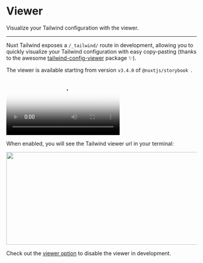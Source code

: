 # Viewer

Visualize your Tailwind configuration with the viewer.

---

Nuxt Tailwind exposes a `/_tailwind/` route in development, allowing you to quickly visualize your Tailwind configuration with easy copy-pasting (thanks to the awesome [tailwind-config-viewer](https://github.com/rogden/tailwind-config-viewer) package ✨).

The viewer is available starting from version  `v3.4.0` of `@nuxtjs/storybook `.

<video poster="https://res.cloudinary.com/nuxt/video/upload/v1608225750/nuxt-tailwind-viewer_ktowjm.jpg" loop playsinline controls>
  <source src="https://res.cloudinary.com/nuxt/video/upload/q_auto/v1608225750/nuxt-tailwind-viewer_ktowjm.webm" type="video/webm" />
  <source src="https://res.cloudinary.com/nuxt/video/upload/q_auto/v1608225750/nuxt-tailwind-viewer_ktowjm.mp4" type="video/mp4" />
  <source src="https://res.cloudinary.com/nuxt/video/upload/q_auto/v1608225750/nuxt-tailwind-viewer_ktowjm.ogv" type="video/ogg" />
</video>

When enabled, you will see the Tailwind viewer url in your terminal:

<img src="/tailwind-viewer.png" width="530" height="246" style="margin: 0;" />

Check out the [viewer option](/getting-started/options#viewer) to disable the viewer in development.
